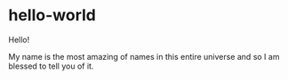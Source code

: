 # hello-world
Hello!

My name is the most amazing of names in this entire universe and so I am blessed to tell you of it.
